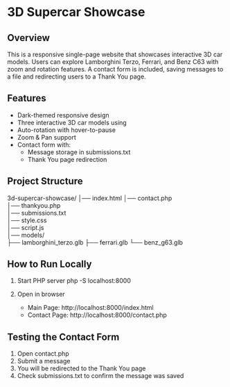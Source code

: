 3D Supercar Showcase
====================

Overview
--------
This is a responsive single-page website that showcases interactive 3D car models. 
Users can explore Lamborghini Terzo, Ferrari, and Benz C63 with zoom and rotation features. 
A contact form is included, saving messages to a file and redirecting users to a Thank You page.

Features
--------
- Dark-themed responsive design
- Three interactive 3D car models using <model-viewer>
- Auto-rotation with hover-to-pause
- Zoom & Pan support
- Contact form with:
  - Message storage in submissions.txt
  - Thank You page redirection

Project Structure
-----------------
3d-supercar-showcase/
│── index.html
│── contact.php         
│── thankyou.php        
│── submissions.txt     
│── style.css           
│── script.js          
│── models/             
    ├── lamborghini_terzo.glb
    ├── ferrari.glb
    └── benz_g63.glb

How to Run Locally
------------------

1. Start PHP server
   php -S localhost:8000

2. Open in browser
   - Main Page: http://localhost:8000/index.html
   - Contact Page: http://localhost:8000/contact.php

Testing the Contact Form
------------------------
1. Open contact.php
2. Submit a message
3. You will be redirected to the Thank You page
4. Check submissions.txt to confirm the message was saved


